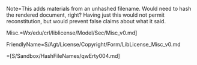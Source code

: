 Note=This adds materials from an unhashed filename.  Would need to hash the rendered document, right?  Having just this would not permit reconstitution, but would prevent false claims about what it said.

Misc.=Wx/edu/crl/liblicense/Model/Sec/Misc_v0.md]

FriendlyName=S/Agt/License/Copyright/Form/LibLicense_Misc_v0.md
 
=[S/Sandbox/HashFileNames/qwErty004.md]